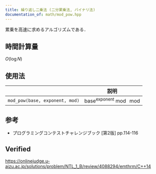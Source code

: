 ```yaml
---
title: 繰り返し二乗法 (二分累乗法, バイナリ法)
documentation_of: math/mod_pow.hpp
---
```


累乗を高速に求めるアルゴリズムである．


## 時間計算量

$O(\log{N})$


## 使用法

||説明|
|:--:|:--:|
|`mod_pow(base, exponent, mod)`|$\mathrm{base}^{\mathrm{exponent}} \bmod \ \mathrm{mod}$|


## 参考

- プログラミングコンテストチャレンジブック \[第2版\] pp.114-116


## Verified

https://onlinejudge.u-aizu.ac.jp/solutions/problem/NTL_1_B/review/4088294/emthrm/C++14
